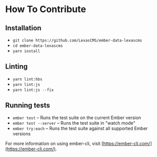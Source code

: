 # How To Contribute

## Installation

* `git clone https://github.com/LexasCMS/ember-data-lexascms`
* `cd ember-data-lexascms`
* `yarn install`

## Linting

* `yarn lint:hbs`
* `yarn lint:js`
* `yarn lint:js --fix`

## Running tests

* `ember test` – Runs the test suite on the current Ember version
* `ember test --server` – Runs the test suite in "watch mode"
* `ember try:each` – Runs the test suite against all supported Ember versions

For more information on using ember-cli, visit [https://ember-cli.com/](https://ember-cli.com/).
